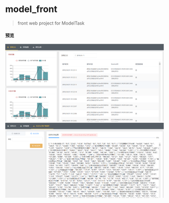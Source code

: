 # model_front

> front web project for ModelTask
#### 预览
![截图1](./static/describeImages/shot1.png)
![截图2](./static/describeImages/shot2.png)
